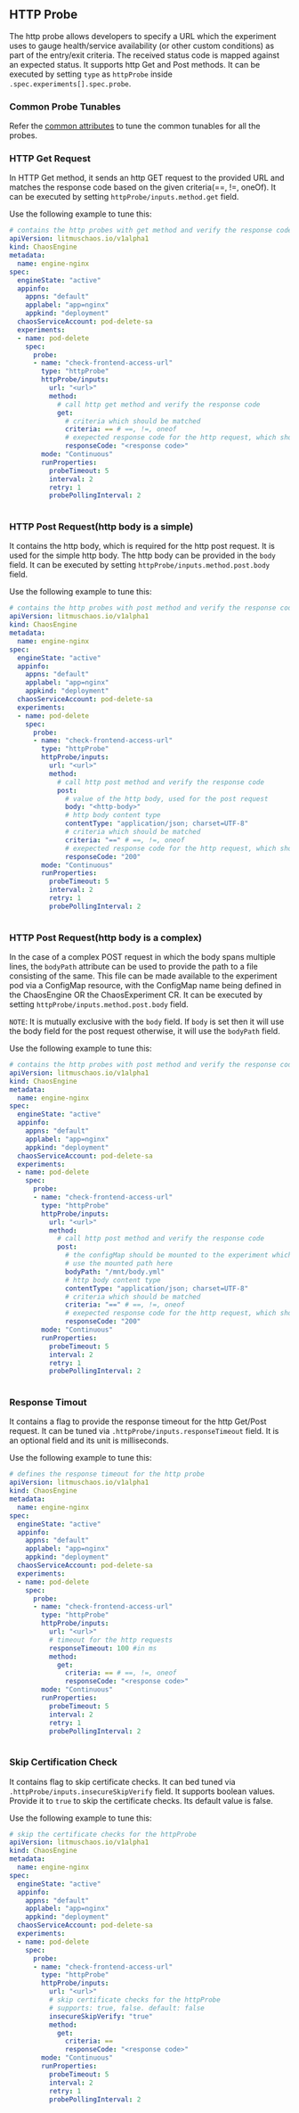 ## HTTP Probe

The http probe allows developers to specify a URL which the experiment uses to gauge health/service availability (or other custom conditions) as part of the entry/exit criteria. The received status code is mapped against an expected status. It supports http Get and Post methods.
It can be executed by setting `type` as `httpProbe` inside `.spec.experiments[].spec.probe`.

### Common Probe Tunables

Refer the [common attributes](common.md) to tune the common tunables for all the probes.

### HTTP Get Request

In HTTP Get method, it sends an http GET request to the provided URL and matches the response code based on the given criteria(==, !=, oneOf).
It can be executed by setting `httpProbe/inputs.method.get` field.

Use the following example to tune this:

[embedmd]:# (https://raw.githubusercontent.com/ispeakc0de/litmus/experiments-by-example/docs/experiments/chaos-resources/probes/httpProbe/http-get.yaml yaml)
```yaml
# contains the http probes with get method and verify the response code
apiVersion: litmuschaos.io/v1alpha1
kind: ChaosEngine
metadata:
  name: engine-nginx
spec:
  engineState: "active"
  appinfo:
    appns: "default"
    applabel: "app=nginx"
    appkind: "deployment"
  chaosServiceAccount: pod-delete-sa
  experiments:
  - name: pod-delete
    spec:
      probe:
      - name: "check-frontend-access-url"
        type: "httpProbe"
        httpProbe/inputs:
          url: "<url>"
          method:
            # call http get method and verify the response code
            get: 
              # criteria which should be matched
              criteria: == # ==, !=, oneof
              # exepected response code for the http request, which should follow the specified criteria
              responseCode: "<response code>"
        mode: "Continuous"
        runProperties:
          probeTimeout: 5 
          interval: 2 
          retry: 1
          probePollingInterval: 2
         
```

### HTTP Post Request(http body is a simple)

It contains the http body, which is required for the http post request. It is used for the simple http body. The http body can be provided in the `body` field.
It can be executed by setting `httpProbe/inputs.method.post.body` field.

Use the following example to tune this:

[embedmd]:# (https://raw.githubusercontent.com/ispeakc0de/litmus/experiments-by-example/docs/experiments/chaos-resources/probes/httpProbe/http-post-with-body.yaml yaml)
```yaml
# contains the http probes with post method and verify the response code
apiVersion: litmuschaos.io/v1alpha1
kind: ChaosEngine
metadata:
  name: engine-nginx
spec:
  engineState: "active"
  appinfo:
    appns: "default"
    applabel: "app=nginx"
    appkind: "deployment"
  chaosServiceAccount: pod-delete-sa
  experiments:
  - name: pod-delete
    spec:
      probe:
      - name: "check-frontend-access-url"
        type: "httpProbe"
        httpProbe/inputs:
          url: "<url>"
          method:
            # call http post method and verify the response code
            post: 
              # value of the http body, used for the post request
              body: "<http-body>"
              # http body content type
              contentType: "application/json; charset=UTF-8"
              # criteria which should be matched
              criteria: "==" # ==, !=, oneof
              # exepected response code for the http request, which should follow the specified criteria
              responseCode: "200"
        mode: "Continuous"
        runProperties:
          probeTimeout: 5 
          interval: 2 
          retry: 1
          probePollingInterval: 2
         
```

### HTTP Post Request(http body is a complex)

In the case of a complex POST request in which the body spans multiple lines, the `bodyPath` attribute can be used to provide the path to a file consisting of the same. This file can be made available to the experiment pod via a ConfigMap resource, with the ConfigMap name being defined in the ChaosEngine OR the ChaosExperiment CR.
It can be executed by setting `httpProbe/inputs.method.post.body` field.

`NOTE`: It is mutually exclusive with the `body` field. If `body` is set then it will use the body field for the post request otherwise, it will use the `bodyPath` field.

Use the following example to tune this:

[embedmd]:# (https://raw.githubusercontent.com/ispeakc0de/litmus/experiments-by-example/docs/experiments/chaos-resources/probes/httpProbe/http-post-with-bodyPath.yaml yaml)
```yaml
# contains the http probes with post method and verify the response code
apiVersion: litmuschaos.io/v1alpha1
kind: ChaosEngine
metadata:
  name: engine-nginx
spec:
  engineState: "active"
  appinfo:
    appns: "default"
    applabel: "app=nginx"
    appkind: "deployment"
  chaosServiceAccount: pod-delete-sa
  experiments:
  - name: pod-delete
    spec:
      probe:
      - name: "check-frontend-access-url"
        type: "httpProbe"
        httpProbe/inputs:
          url: "<url>"
          method:
            # call http post method and verify the response code
            post: 
              # the configMap should be mounted to the experiment which contains http body
              # use the mounted path here
              bodyPath: "/mnt/body.yml"
              # http body content type
              contentType: "application/json; charset=UTF-8"
              # criteria which should be matched
              criteria: "==" # ==, !=, oneof
              # exepected response code for the http request, which should follow the specified criteria
              responseCode: "200"
        mode: "Continuous"
        runProperties:
          probeTimeout: 5 
          interval: 2 
          retry: 1
          probePollingInterval: 2
         
```

### Response Timout

It contains a flag to provide the response timeout for the http Get/Post request. It can be tuned via `.httpProbe/inputs.responseTimeout` field.
It is an optional field and its unit is milliseconds.

Use the following example to tune this:

[embedmd]:# (https://raw.githubusercontent.com/ispeakc0de/litmus/experiments-by-example/docs/experiments/chaos-resources/probes/httpProbe/http-responseTimeout.yaml yaml) 
```yaml
# defines the response timeout for the http probe
apiVersion: litmuschaos.io/v1alpha1
kind: ChaosEngine
metadata:
  name: engine-nginx
spec:
  engineState: "active"
  appinfo:
    appns: "default"
    applabel: "app=nginx"
    appkind: "deployment"
  chaosServiceAccount: pod-delete-sa
  experiments:
  - name: pod-delete
    spec:
      probe:
      - name: "check-frontend-access-url"
        type: "httpProbe"
        httpProbe/inputs:
          url: "<url>"
          # timeout for the http requests
          responseTimeout: 100 #in ms
          method:
            get: 
              criteria: == # ==, !=, oneof
              responseCode: "<response code>"
        mode: "Continuous"
        runProperties:
          probeTimeout: 5 
          interval: 2 
          retry: 1
          probePollingInterval: 2
         
```

### Skip Certification Check

It contains flag to skip certificate checks. It can bed tuned via `.httpProbe/inputs.insecureSkipVerify` field.
It supports boolean values. Provide it to `true` to skip the certificate checks. Its default value is false.

Use the following example to tune this:

[embedmd]:# (https://raw.githubusercontent.com/ispeakc0de/litmus/experiments-by-example/docs/experiments/chaos-resources/probes/httpProbe/http-insecureSkipVerify.yaml yaml)
```yaml
# skip the certificate checks for the httpProbe
apiVersion: litmuschaos.io/v1alpha1
kind: ChaosEngine
metadata:
  name: engine-nginx
spec:
  engineState: "active"
  appinfo:
    appns: "default"
    applabel: "app=nginx"
    appkind: "deployment"
  chaosServiceAccount: pod-delete-sa
  experiments:
  - name: pod-delete
    spec:
      probe:
      - name: "check-frontend-access-url"
        type: "httpProbe"
        httpProbe/inputs:
          url: "<url>"
          # skip certificate checks for the httpProbe
          # supports: true, false. default: false
          insecureSkipVerify: "true"
          method:
            get: 
              criteria: == 
              responseCode: "<response code>"
        mode: "Continuous"
        runProperties:
          probeTimeout: 5 
          interval: 2 
          retry: 1
          probePollingInterval: 2
         
```
